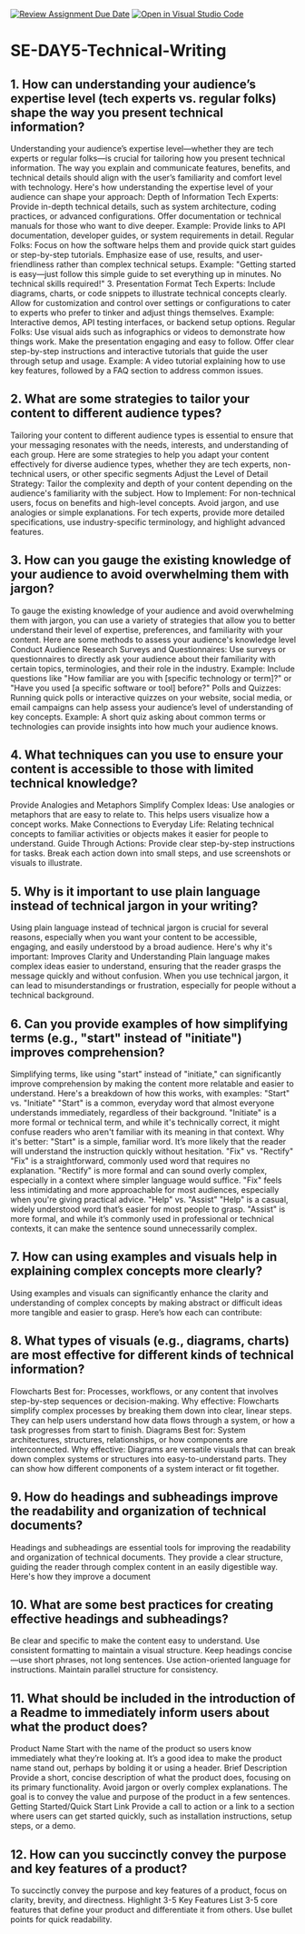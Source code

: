 [![Review Assignment Due Date](https://classroom.github.com/assets/deadline-readme-button-22041afd0340ce965d47ae6ef1cefeee28c7c493a6346c4f15d667ab976d596c.svg)](https://classroom.github.com/a/zsAR-pyY)
[![Open in Visual Studio Code](https://classroom.github.com/assets/open-in-vscode-2e0aaae1b6195c2367325f4f02e2d04e9abb55f0b24a779b69b11b9e10269abc.svg)](https://classroom.github.com/online_ide?assignment_repo_id=18600897&assignment_repo_type=AssignmentRepo)
# SE-DAY5-Technical-Writing
## 1. How can understanding your audience’s expertise level (tech experts vs. regular folks) shape the way you present technical information?
Understanding your audience’s expertise level—whether they are tech experts or regular folks—is crucial for tailoring how you present technical information. The way you explain and communicate features, benefits, and technical details should align with the user’s familiarity and comfort level with technology. Here's how understanding the expertise level of your audience can shape your approach:
Depth of Information
Tech Experts:
Provide in-depth technical details, such as system architecture, coding practices, or advanced configurations.
Offer documentation or technical manuals for those who want to dive deeper.
Example: Provide links to API documentation, developer guides, or system requirements in detail.
Regular Folks:
Focus on how the software helps them and provide quick start guides or step-by-step tutorials.
Emphasize ease of use, results, and user-friendliness rather than complex technical setups.
Example: "Getting started is easy—just follow this simple guide to set everything up in minutes. No technical skills required!"
3. Presentation Format
Tech Experts:
Include diagrams, charts, or code snippets to illustrate technical concepts clearly.
Allow for customization and control over settings or configurations to cater to experts who prefer to tinker and adjust things themselves.
Example: Interactive demos, API testing interfaces, or backend setup options.
Regular Folks:
Use visual aids such as infographics or videos to demonstrate how things work. Make the presentation engaging and easy to follow.
Offer clear step-by-step instructions and interactive tutorials that guide the user through setup and usage.
Example: A video tutorial explaining how to use key features, followed by a FAQ section to address common issues.
## 2. What are some strategies to tailor your content to different audience types?
Tailoring your content to different audience types is essential to ensure that your messaging resonates with the needs, interests, and understanding of each group. Here are some strategies to help you adapt your content effectively for diverse audience types, whether they are tech experts, non-technical users, or other specific segments
Adjust the Level of Detail
Strategy: Tailor the complexity and depth of your content depending on the audience's familiarity with the subject.
How to Implement:
For non-technical users, focus on benefits and high-level concepts. Avoid jargon, and use analogies or simple explanations.
For tech experts, provide more detailed specifications, use industry-specific terminology, and highlight advanced features.
## 3. How can you gauge the existing knowledge of your audience to avoid overwhelming them with jargon?
To gauge the existing knowledge of your audience and avoid overwhelming them with jargon, you can use a variety of strategies that allow you to better understand their level of expertise, preferences, and familiarity with your content. Here are some methods to assess your audience's knowledge level
Conduct Audience Research
Surveys and Questionnaires: Use surveys or questionnaires to directly ask your audience about their familiarity with certain topics, terminologies, and their role in the industry.
Example: Include questions like "How familiar are you with [specific technology or term]?" or "Have you used [a specific software or tool] before?"
Polls and Quizzes: Running quick polls or interactive quizzes on your website, social media, or email campaigns can help assess your audience’s level of understanding of key concepts.
Example: A short quiz asking about common terms or technologies can provide insights into how much your audience knows.
## 4. What techniques can you use to ensure your content is accessible to those with limited technical knowledge?
Provide Analogies and Metaphors
Simplify Complex Ideas: Use analogies or metaphors that are easy to relate to. This helps users visualize how a concept works.
Make Connections to Everyday Life: Relating technical concepts to familiar activities or objects makes it easier for people to understand.
Guide Through Actions: Provide clear step-by-step instructions for tasks. Break each action down into small steps, and use screenshots or visuals to illustrate.
## 5. Why is it important to use plain language instead of technical jargon in your writing?
Using plain language instead of technical jargon is crucial for several reasons, especially when you want your content to be accessible, engaging, and easily understood by a broad audience. Here's why it's important:
Improves Clarity and Understanding
Plain language makes complex ideas easier to understand, ensuring that the reader grasps the message quickly and without confusion. When you use technical jargon, it can lead to misunderstandings or frustration, especially for people without a technical background.
## 6. Can you provide examples of how simplifying terms (e.g., "start" instead of "initiate") improves comprehension?
Simplifying terms, like using "start" instead of "initiate," can significantly improve comprehension by making the content more relatable and easier to understand. Here's a breakdown of how this works, with examples:
"Start" vs. "Initiate"
"Start" is a common, everyday word that almost everyone understands immediately, regardless of their background.
"Initiate" is a more formal or technical term, and while it's technically correct, it might confuse readers who aren't familiar with its meaning in that context.
Why it's better: "Start" is a simple, familiar word. It’s more likely that the reader will understand the instruction quickly without hesitation.
"Fix" vs. "Rectify"
"Fix" is a straightforward, commonly used word that requires no explanation.
"Rectify" is more formal and can sound overly complex, especially in a context where simpler language would suffice.
"Fix" feels less intimidating and more approachable for most audiences, especially when you're giving practical advice.
"Help" vs. "Assist"
"Help" is a casual, widely understood word that’s easier for most people to grasp.
"Assist" is more formal, and while it’s commonly used in professional or technical contexts, it can make the sentence sound unnecessarily complex.
## 7. How can using examples and visuals help in explaining complex concepts more clearly?
Using examples and visuals can significantly enhance the clarity and understanding of complex concepts by making abstract or difficult ideas more tangible and easier to grasp. Here’s how each can contribute:
## 8. What types of visuals (e.g., diagrams, charts) are most effective for different kinds of technical information?
 Flowcharts
Best for: Processes, workflows, or any content that involves step-by-step sequences or decision-making.
Why effective: Flowcharts simplify complex processes by breaking them down into clear, linear steps. They can help users understand how data flows through a system, or how a task progresses from start to finish.
Diagrams
Best for: System architectures, structures, relationships, or how components are interconnected.
Why effective: Diagrams are versatile visuals that can break down complex systems or structures into easy-to-understand parts. They can show how different components of a system interact or fit together.
## 9. How do headings and subheadings improve the readability and organization of technical documents?
Headings and subheadings are essential tools for improving the readability and organization of technical documents. They provide a clear structure, guiding the reader through complex content in an easily digestible way. Here's how they improve a document
## 10. What are some best practices for creating effective headings and subheadings?
Be clear and specific to make the content easy to understand.
Use consistent formatting to maintain a visual structure.
Keep headings concise—use short phrases, not long sentences.
Use action-oriented language for instructions.
Maintain parallel structure for consistency.
## 11. What should be included in the introduction of a Readme to immediately inform users about what the product does?
Product Name
Start with the name of the product so users know immediately what they’re looking at. It’s a good idea to make the product name stand out, perhaps by bolding it or using a header.
Brief Description
Provide a short, concise description of what the product does, focusing on its primary functionality. Avoid jargon or overly complex explanations. The goal is to convey the value and purpose of the product in a few sentences.
Getting Started/Quick Start Link
Provide a call to action or a link to a section where users can get started quickly, such as installation instructions, setup steps, or a demo.
## 12. How can you succinctly convey the purpose and key features of a product?
To succinctly convey the purpose and key features of a product, focus on clarity, brevity, and directness.
Highlight 3-5 Key Features
List 3-5 core features that define your product and differentiate it from others.
Use bullet points for quick readability.

